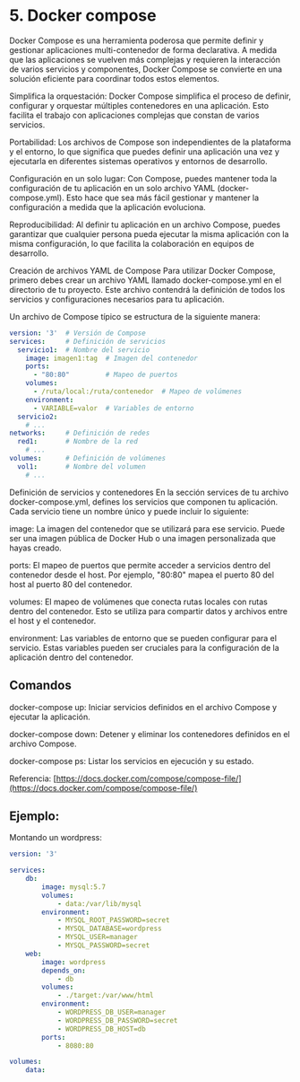 # 5. Docker compose

Docker Compose es una herramienta poderosa que permite definir y gestionar aplicaciones multi-contenedor de forma declarativa. A medida que las aplicaciones se vuelven más complejas y requieren la interacción de varios servicios y componentes, Docker Compose se convierte en una solución eficiente para coordinar todos estos elementos.

Simplifica la orquestación: Docker Compose simplifica el proceso de definir, configurar y orquestar múltiples contenedores en una aplicación. Esto facilita el trabajo con aplicaciones complejas que constan de varios servicios.

Portabilidad: Los archivos de Compose son independientes de la plataforma y el entorno, lo que significa que puedes definir una aplicación una vez y ejecutarla en diferentes sistemas operativos y entornos de desarrollo.

Configuración en un solo lugar: Con Compose, puedes mantener toda la configuración de tu aplicación en un solo archivo YAML (docker-compose.yml). Esto hace que sea más fácil gestionar y mantener la configuración a medida que la aplicación evoluciona.

Reproducibilidad: Al definir tu aplicación en un archivo Compose, puedes garantizar que cualquier persona pueda ejecutar la misma aplicación con la misma configuración, lo que facilita la colaboración en equipos de desarrollo.

Creación de archivos YAML de Compose
Para utilizar Docker Compose, primero debes crear un archivo YAML llamado docker-compose.yml en el directorio de tu proyecto. Este archivo contendrá la definición de todos los servicios y configuraciones necesarios para tu aplicación.

Un archivo de Compose típico se estructura de la siguiente manera:

```yaml
version: '3'  # Versión de Compose
services:     # Definición de servicios
  servicio1:  # Nombre del servicio
    image: imagen1:tag  # Imagen del contenedor
    ports:
      - "80:80"         # Mapeo de puertos
    volumes:
      - /ruta/local:/ruta/contenedor  # Mapeo de volúmenes
    environment:
      - VARIABLE=valor  # Variables de entorno
  servicio2:
    # ...
networks:     # Definición de redes
  red1:       # Nombre de la red
    # ...
volumes:      # Definición de volúmenes
  vol1:       # Nombre del volumen
    # ...
```

Definición de servicios y contenedores
En la sección services de tu archivo docker-compose.yml, defines los servicios que componen tu aplicación. Cada servicio tiene un nombre único y puede incluir lo siguiente:

image: La imagen del contenedor que se utilizará para ese servicio. Puede ser una imagen pública de Docker Hub o una imagen personalizada que hayas creado.

ports: El mapeo de puertos que permite acceder a servicios dentro del contenedor desde el host. Por ejemplo, "80:80" mapea el puerto 80 del host al puerto 80 del contenedor.

volumes: El mapeo de volúmenes que conecta rutas locales con rutas dentro del contenedor. Esto se utiliza para compartir datos y archivos entre el host y el contenedor.

environment: Las variables de entorno que se pueden configurar para el servicio. Estas variables pueden ser cruciales para la configuración de la aplicación dentro del contenedor.

## Comandos

docker-compose up: Iniciar servicios definidos en el archivo Compose y ejecutar la aplicación.

docker-compose down: Detener y eliminar los contenedores definidos en el archivo Compose.

docker-compose ps: Listar los servicios en ejecución y su estado.

Referencia: [https://docs.docker.com/compose/compose-file/](https://docs.docker.com/compose/compose-file/)

## Ejemplo:

Montando un wordpress:

```yaml
version: '3'

services:
    db:
        image: mysql:5.7
        volumes:
            - data:/var/lib/mysql
        environment:
            - MYSQL_ROOT_PASSWORD=secret
            - MYSQL_DATABASE=wordpress
            - MYSQL_USER=manager
            - MYSQL_PASSWORD=secret
    web:
        image: wordpress
        depends_on:
            - db
        volumes:
            - ./target:/var/www/html
        environment:
            - WORDPRESS_DB_USER=manager
            - WORDPRESS_DB_PASSWORD=secret
            - WORDPRESS_DB_HOST=db
        ports:
            - 8080:80

volumes:
    data:
```